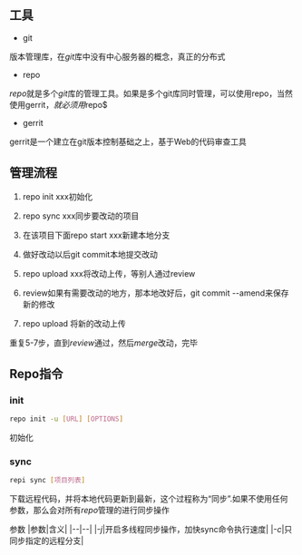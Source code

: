 ## 工具

- git

版本管理库，在$git$库中没有中心服务器的概念，真正的分布式

- repo

$repo$就是多个$git$库的管理工具。如果是多个git库同时管理，可以使用repo，当然使用gerrit$，就必须用$repo$

- gerrit

gerrit是一个建立在git版本控制基础之上，基于Web的代码审查工具

## 管理流程

1. repo init xxx初始化

2. repo sync xxx同步要改动的项目

3. 在该项目下面repo start xxx新建本地分支

4. 做好改动以后git commit本地提交改动

5. repo upload xxx将改动上传，等别人通过review

6. review如果有需要改动的地方，那本地改好后，git commit --amend来保存新的修改

7. repo upload 将新的改动上传

重复5-7步，直到$review$通过，然后$merge$改动，完毕


## Repo指令

### init

```sh
repo init -u [URL] [OPTIONS]
```
初始化

### sync

```sh
repi sync [项目列表]
```

下载远程代码，并将本地代码更新到最新，这个过程称为“同步”.如果不使用任何参数，那么会对所有$repo$管理的进行同步操作


参数
|参数|含义|
|--|--|
|-$j$|开启多线程同步操作，加快sync命令执行速度|
|-$c$|只同步指定的远程分支|
